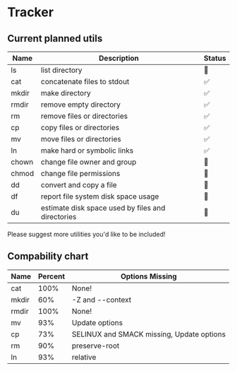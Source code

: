 # Tracker

## Current planned utils

| Name  | Description                                       | Status             |
| ----- | ------------------------------------------------- | ------------------ |
| ls    | list directory                                    | :red_circle:       |
| cat   | concatenate files to stdout                       | :white_check_mark: |
| mkdir | make directory                                    | :white_check_mark: |
| rmdir | remove empty directory                            | :white_check_mark: |
| rm    | remove files or directories                       | :white_check_mark: |
| cp    | copy files or directories                         | :white_check_mark: |
| mv    | move files or directories                         | :white_check_mark: |
| ln    | make hard or symbolic links                       | :white_check_mark: |
| chown | change file owner and group                       | :construction:     |
| chmod | change file permissions                           | :red_circle:       |
| dd    | convert and copy a file                           | :red_circle:       |
| df    | report file system disk space usage               | :red_circle:       |
| du    | estimate disk space used by files and directories | :red_circle:       |

Please suggest more utilities you'd like to be included!

## Compability chart

| Name  | Percent | Options Missing                           |
| ----- | ------- | ----------------------------------------- |
| cat   | 100%    | None!                                     |
| mkdir | 60%     | -Z and --context                          |
| rmdir | 100%    | None!                                     |
| mv    | 93%     | Update options                            |
| cp    | 73%     | SELINUX and SMACK missing, Update options |
| rm    | 90%     | preserve-root                             |
| ln    | 93%     | relative                                  |
